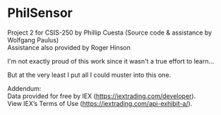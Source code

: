 # PhilSensor

Project 2 for CSIS-250 by Phillip Cuesta (Source code & assistance by Wolfgang Paulus)  
Assistance also provided by Roger Hinson
  
I'm not exactly proud of this work since it wasn't a true effort to learn...  
  
But at the very least I put all I could muster into this one.  

Addendum:  
Data provided for free by IEX (https://iextrading.com/developer).  
View IEX’s Terms of Use (https://iextrading.com/api-exhibit-a/).